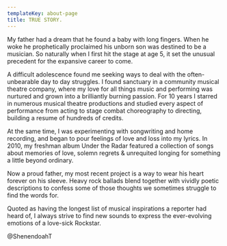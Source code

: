 ```yaml
---
templateKey: about-page
title: TRUE STORY.
---
```

My father had a dream that he found a baby with long fingers. When he woke he prophetically proclaimed his unborn son was destined to be a musician. So naturally when I first hit the stage at age 5, it set the unusual precedent for the expansive career to come.
 
A difficult adolescence found me seeking ways to deal with the often-unbearable day to day struggles. I found sanctuary in a community musical theatre company, where my love for all things music and performing was nurtured and grown into a brilliantly burning passion. For 10 years I starred in numerous musical theatre productions and studied every aspect of performance from acting to stage combat choreography to directing, building a resume of hundreds of credits.
 
At the same time, I was experimenting with songwriting and home recording, and began to pour feelings of love and loss into my lyrics. In 2010, my freshman album Under the Radar featured a collection of songs about memories of love, solemn regrets & unrequited longing for something a little beyond ordinary.
 
Now a proud father, my most recent project is a way to wear his heart forever on his sleeve. Heavy rock ballads blend together with vividly poetic descriptions to confess some of those thoughts we sometimes struggle to find the words for.
 
Quoted as having the longest list of musical inspirations a reporter had heard of, I always strive to find new sounds to express the ever-evolving emotions of a love-sick Rockstar.

@ShenendoahT
